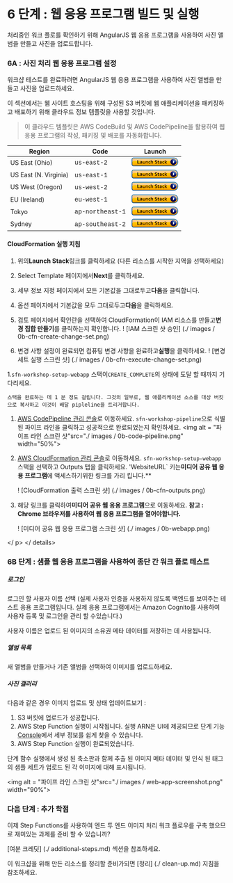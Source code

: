 # 6 단계 : 웹 응용 프로그램 빌드 및 실행

처리중인 워크 플로를 확인하기 위해 AngularJS 웹 응용 프로그램을 사용하여 사진 앨범을 만들고 사진을 업로드합니다.

### 6A : 사진 처리 웹 응용 프로그램 설정

워크샵 테스트를 완료하려면 AngularJS 웹 응용 프로그램을 사용하여 사진 앨범을 만들고 사진을 업로드하세요.

이 섹션에서는 웹 사이트 호스팅을 위해 구성된 S3 버킷에 웹 애플리케이션을 패키징하고 배포하기 위해 클라우드 정보 템플릿을 사용할 것입니다.

>이 클라우드 템플릿은 AWS CodeBuild 및 AWS CodePipeline을 활용하여 웹 응용 프로그램의 작성, 패키징 및 배포를 자동화합니다.

Region| Code | Launch
------|------|-------
US East (Ohio)| <span style="font-family:'Courier';">us-east-2</span> | [![Launch Step 6 in us-east-2](images/cfn-launch-stack.png)](https://console.aws.amazon.com/cloudformation/home?region=us-east-2#/stacks/new?stackName=sfn-workshop-setup-webapp&templateURL=https://s3-us-east-2.amazonaws.com/sfn-image-workshop-us-east-2/cloudformation/step0-webapp.yaml)
US East (N. Virginia) | <span style="font-family:'Courier';">us-east-1</span> | [![Launch Step 6 in us-east-1](images/cfn-launch-stack.png)](https://console.aws.amazon.com/cloudformation/home?region=us-east-1#/stacks/new?stackName=sfn-workshop-setup-webapp&templateURL=https://s3.amazonaws.com/sfn-image-workshop-us-east-1/cloudformation/step0-webapp.yaml)
US West (Oregon) | <span style="font-family:'Courier';">us-west-2</span> | [![Launch Step 6 in us-west-2](images/cfn-launch-stack.png)](https://console.aws.amazon.com/cloudformation/home?region=us-west-2#/stacks/new?stackName=sfn-workshop-setup-webapp&templateURL=https://s3-us-west-2.amazonaws.com/sfn-image-workshop-us-west-2/cloudformation/step0-webapp.yaml)
EU (Ireland) | <span style="font-family:'Courier';">eu-west-1</span> | [![Launch Step 6 in eu-west-1](images/cfn-launch-stack.png)](https://console.aws.amazon.com/cloudformation/home?region=eu-west-1#/stacks/new?stackName=sfn-workshop-setup-webapp&templateURL=https://s3-eu-west-1.amazonaws.com/sfn-image-workshop-eu-west-1/cloudformation/step0-webapp.yaml)
Tokyo | <span style="font-family:'Courier';">ap-northeast-1</span> | [![Launch Step 6 in ap-northeast-1](images/cfn-launch-stack.png)](https://console.aws.amazon.com/cloudformation/home?region=ap-northeast-1#/stacks/new?stackName=sfn-workshop-setup-webapp&templateURL=https://s3-ap-northeast-1.amazonaws.com/sfn-image-workshop-ap-northeast-1/cloudformation/step0-webapp.yaml)
Sydney | <span style="font-family:'Courier';">ap-southeast-2</span> | [![Launch Step 6 in ap-southeast-2](images/cfn-launch-stack.png)](https://console.aws.amazon.com/cloudformation/home?region=ap-southeast-2#/stacks/new?stackName=sfn-workshop-setup-webapp&templateURL=https://s3-ap-southeast-2.amazonaws.com/sfn-image-workshop-ap-southeast-2/cloudformation/step0-webapp.yaml)

#### CloudFormation 실행 지침

1. 위의**Launch Stack**링크를 클릭하세요 (다른 리소스를 시작한 지역을 선택하세요)

1. Select Template 페이지에서**Next**를 클릭하세요.

1. 세부 정보 지정 페이지에서 모든 기본값을 그대로두고**다음**을 클릭합니다.

1. 옵션 페이지에서 기본값을 모두 그대로두고**다음**을 클릭하세요.

1. 검토 페이지에서 확인란을 선택하여 CloudFormation이 IAM 리소스를 만들고**변경 집합 만들기**를 클릭하는지 확인합니다.
	! [IAM 스크린 샷 승인] (./ images / 0b-cfn-create-change-set.png)


1. 변경 사항 설정이 완료되면 컴퓨팅 변경 사항을 완료하고**실행**을 클릭하세요.
	! [변경 세트 실행 스크린 샷] (./ images / 0b-cfn-execute-change-set.png)

1.`sfn-workshop-setup-webapp` 스택이`CREATE_COMPLETE`의 상태에 도달 할 때까지 기다리세요.

	스택을 완료하는 데 1 분 정도 걸립니다. 그것의 일부로, 웹 애플리케이션 소스를 대상 버킷으로 복사하고 이것이 배달 pipleline을 트리거합니다.

1. [AWS CodePipeline 관리 콘솔](http://console.aws.amazon.com/codepipeline/home)로 이동하세요. `sfn-workshop-pipeline`으로 식별 된 파이프 라인을 클릭하고 성공적으로 완료되었는지 확인하세요.
	<img alt = "파이프 라인 스크린 샷"src="./ images / 0b-code-pipeline.png" width="50%">

1. [AWS CloudFormation 관리 콘솔](http://console.aws.amazon.com/cloudformation/home)로 이동하세요. `sfn-workshop-setup-webapp` 스택을 선택하고 Outputs 탭을 클릭하세요. 'WebsiteURL` 키는**미디어 공유 웹 응용 프로그램**에 액세스하기위한 링크를 가리 킵니다.**

	! [CloudFormation 출력 스크린 샷] (./ images / 0b-cfn-outputs.png)

1. 해당 링크를 클릭하여**미디어 공유 웹 응용 프로그램**으로 이동하세요.
**참고 : Chrome 브라우저를 사용하여 웹 응용 프로그램을 열어야합니다.**

	! [미디어 공유 웹 응용 프로그램 스크린 샷] (./ images / 0b-webapp.png)

</ p> </ details>



### 6B 단계 : 샘플 웹 응용 프로그램을 사용하여 종단 간 워크 플로 테스트
##### 로그인
로그인 할 사용자 이름 선택 (실제 사용자 인증을 사용하지 않도록 백엔드를 보여주는 테스트 응용 프로그램입니다. 실제 응용 프로그램에서는 Amazon Cognito를 사용하여 사용자 등록 및 로그인을 관리 할 수 ​​있습니다.)

사용자 이름은 업로드 된 이미지의 소유권 메타 데이터를 저장하는 데 사용됩니다.

##### 앨범 목록
새 앨범을 만들거나 기존 앨범을 선택하여 이미지를 업로드하세요.

##### 사진 갤러리
다음과 같은 경우 이미지 업로드 및 상태 업데이트보기 :

1. S3 버킷에 업로드가 성공합니다.
2. AWS Step Function 실행이 시작됩니다. 실행 ARN은 UI에 제공되므로 단계 기능 [Console](https://console.aws.amazon.com/states/home)에서 세부 정보를 쉽게 찾을 수 있습니다.
3. AWS Step Function 실행이 완료되었습니다.

단계 함수 실행에서 생성 된 축소판과 함께 추출 된 이미지 메타 데이터 및 인식 된 태그의 샘플 세트가 업로드 된 각 이미지에 대해 표시됩니다.

<img alt = "파이프 라인 스크린 샷"src="./ images / web-app-screenshot.png" width="90%">


### 다음 단계 : 추가 학점

이제 Step Functions를 사용하여 엔드 투 엔드 이미지 처리 워크 플로우를 구축 했으므로 재미있는 과제를 준비 할 수 있습니까?

[여분 크레딧] (./ additional-steps.md) 섹션을 참조하세요.

이 워크샵을 위해 만든 리소스를 정리할 준비가되면 [정리] (./ clean-up.md) 지침을 참조하세요.

